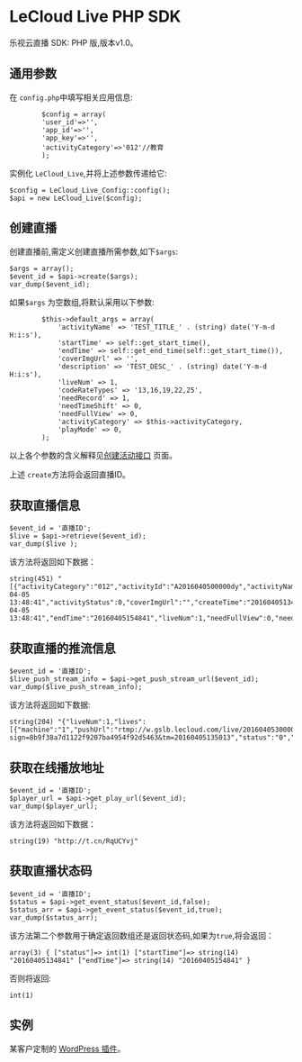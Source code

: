 # LeCloud Live PHP SDK

乐视云直播 SDK: PHP 版,版本v1.0。

## 通用参数

在 `config.php`中填写相关应用信息:
```
        $config = array(
        'user_id'=>'',
        'app_id'=>'',
        'app_key'=>'',
        'activityCategory'=>'012'//教育
        );

```

实例化 `LeCloud_Live`,并将上述参数传递给它:
```
$config = LeCloud_Live_Config::config();
$api = new LeCloud_Live($config);

```

## 创建直播
创建直播前,需定义创建直播所需参数,如下`$args`:

```
$args = array();
$event_id = $api->create($args);
var_dump($event_id);

```
如果`$args` 为空数组,将默认采用以下参数:
```
        $this->default_args = array(
            'activityName' => 'TEST_TITLE_' . (string) date('Y-m-d H:i:s'),
            'startTime' => self::get_start_time(),
            'endTime' => self::get_end_time(self::get_start_time()),
            'coverImgUrl' => '',
            'description' => 'TEST_DESC_' . (string) date('Y-m-d H:i:s'),
            'liveNum' => 1,
            'codeRateTypes' => '13,16,19,22,25',
            'needRecord' => 1,
            'needTimeShift' => 0,
            'needFullView' => 0,
            'activityCategory' => $this->activityCategory,
            'playMode' => 0,
        );
```
 以上各个参数的含义解释见[创建活动接口](http://help.lecloud.com/Wiki.jsp?page=Activitycreate) 页面。

上述 `create`方法将会返回直播ID。

## 获取直播信息

```
$event_id = '直播ID';
$live = $api->retrieve($event_id);
var_dump($live );

```

该方法将返回如下数据：
```
string(451) "[{"activityCategory":"012","activityId":"A2016040500000dy","activityName":"TEST_TITLE_2016-04-05 13:48:41","activityStatus":0,"coverImgUrl":"","createTime":"20160405134841","description":"TEST_DESC_2016-04-05 13:48:41","endTime":"20160405154841","liveNum":1,"needFullView":0,"needIpWhiteList":0,"needRecord":1,"needTimeShift":0,"neededPushAuth":1,"playMode":0,"pushIpWhiteList":"","pushUrlValidTime":1800,"startTime":"20160405134841","userCount":"0"}]"
```

## 获取直播的推流信息
```
$event_id = '直播ID';
$live_push_stream_info = $api->get_push_stream_url($event_id);
var_dump($live_push_stream_info);

```
该方法将返回如下数据:

```
string(204) "{"liveNum":1,"lives":[{"machine":"1","pushUrl":"rtmp://w.gslb.lecloud.com/live/201604053000000gd99?sign=8b9f38a7d1122f9207ba4954f92d5463&tm=20160405135013","status":"0","streamId":"201604053000000gd99"}]}"

```

## 获取在线播放地址

```
$event_id = '直播ID';
$player_url = $api->get_play_url($event_id);
var_dump($player_url);

```
该方法将返回如下数据：

```
string(19) "http://t.cn/RqUCYvj"
```

## 获取直播状态码

```
$event_id = '直播ID';
$status = $api->get_event_status($event_id,false);
$status_arr = $api->get_event_status($event_id,true);
var_dump($status_arr);

```
该方法第二个参数用于确定返回数组还是返回状态码,如果为`true`,将会返回：
```
array(3) { ["status"]=> int(1) ["startTime"]=> string(14) "20160405134841" ["endTime"]=> string(14) "20160405154841" }
```
否则将返回:
```
int(1)
```

## 实例
某客户定制的 [WordPress 插件](http://coolwp.com/lecloud-for-wplms.html)。
